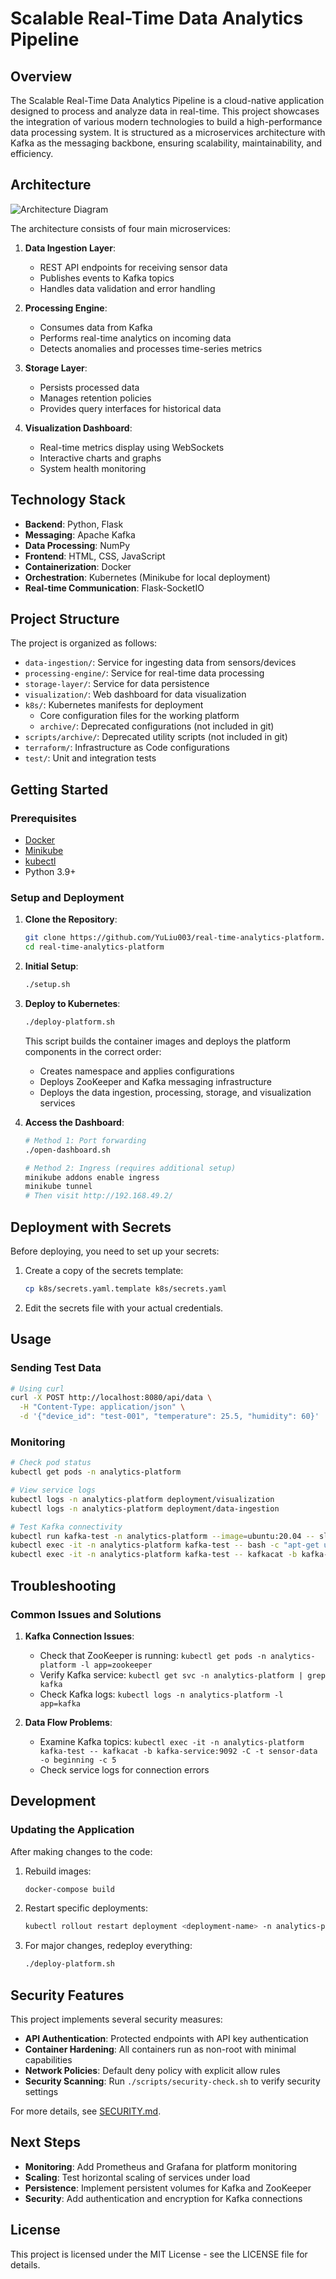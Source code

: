 # Scalable Real-Time Data Analytics Pipeline

## Overview

The Scalable Real-Time Data Analytics Pipeline is a cloud-native application designed to process and analyze data in real-time. This project showcases the integration of various modern technologies to build a high-performance data processing system. It is structured as a microservices architecture with Kafka as the messaging backbone, ensuring scalability, maintainability, and efficiency.

## Architecture

![Architecture Diagram](https://github.com/user-attachments/assets/0b96f0c6-d791-4253-9e6e-45a7f63c6c4a)

The architecture consists of four main microservices:

1. **Data Ingestion Layer**: 
   - REST API endpoints for receiving sensor data
   - Publishes events to Kafka topics
   - Handles data validation and error handling

2. **Processing Engine**:
   - Consumes data from Kafka
   - Performs real-time analytics on incoming data
   - Detects anomalies and processes time-series metrics

3. **Storage Layer**:
   - Persists processed data
   - Manages retention policies
   - Provides query interfaces for historical data

4. **Visualization Dashboard**:
   - Real-time metrics display using WebSockets
   - Interactive charts and graphs
   - System health monitoring

## Technology Stack

- **Backend**: Python, Flask
- **Messaging**: Apache Kafka
- **Data Processing**: NumPy
- **Frontend**: HTML, CSS, JavaScript
- **Containerization**: Docker
- **Orchestration**: Kubernetes (Minikube for local deployment)
- **Real-time Communication**: Flask-SocketIO

## Project Structure

The project is organized as follows:

- `data-ingestion/`: Service for ingesting data from sensors/devices
- `processing-engine/`: Service for real-time data processing
- `storage-layer/`: Service for data persistence
- `visualization/`: Web dashboard for data visualization
- `k8s/`: Kubernetes manifests for deployment
  - Core configuration files for the working platform
  - `archive/`: Deprecated configurations (not included in git)
- `scripts/archive/`: Deprecated utility scripts (not included in git)
- `terraform/`: Infrastructure as Code configurations
- `test/`: Unit and integration tests

## Getting Started

### Prerequisites

- [Docker](https://docs.docker.com/get-docker/)
- [Minikube](https://minikube.sigs.k8s.io/docs/start/)
- [kubectl](https://kubernetes.io/docs/tasks/tools/)
- Python 3.9+

### Setup and Deployment

1. **Clone the Repository**:
   ```bash
   git clone https://github.com/YuLiu003/real-time-analytics-platform.git
   cd real-time-analytics-platform
   ```

2. **Initial Setup**:
   ```bash
   ./setup.sh
   ```

3. **Deploy to Kubernetes**:
   ```bash
   ./deploy-platform.sh
   ```
   This script builds the container images and deploys the platform components in the correct order:
   - Creates namespace and applies configurations
   - Deploys ZooKeeper and Kafka messaging infrastructure
   - Deploys the data ingestion, processing, storage, and visualization services

4. **Access the Dashboard**:
   ```bash
   # Method 1: Port forwarding
   ./open-dashboard.sh
   
   # Method 2: Ingress (requires additional setup)
   minikube addons enable ingress
   minikube tunnel
   # Then visit http://192.168.49.2/
   ```

## Deployment with Secrets

Before deploying, you need to set up your secrets:

1. Create a copy of the secrets template:
   ```bash
   cp k8s/secrets.yaml.template k8s/secrets.yaml
   ```

2. Edit the secrets file with your actual credentials.

## Usage

### Sending Test Data

```bash
# Using curl
curl -X POST http://localhost:8080/api/data \
  -H "Content-Type: application/json" \
  -d '{"device_id": "test-001", "temperature": 25.5, "humidity": 60}'
```

### Monitoring

```bash
# Check pod status
kubectl get pods -n analytics-platform

# View service logs
kubectl logs -n analytics-platform deployment/visualization
kubectl logs -n analytics-platform deployment/data-ingestion

# Test Kafka connectivity
kubectl run kafka-test -n analytics-platform --image=ubuntu:20.04 -- sleep infinity
kubectl exec -it -n analytics-platform kafka-test -- bash -c "apt-get update && apt-get install -y kafkacat"
kubectl exec -it -n analytics-platform kafka-test -- kafkacat -b kafka-service:9092 -L
```

## Troubleshooting

### Common Issues and Solutions

1. **Kafka Connection Issues**:
   - Check that ZooKeeper is running: `kubectl get pods -n analytics-platform -l app=zookeeper`
   - Verify Kafka service: `kubectl get svc -n analytics-platform | grep kafka`
   - Check Kafka logs: `kubectl logs -n analytics-platform -l app=kafka`

2. **Data Flow Problems**:
   - Examine Kafka topics: `kubectl exec -it -n analytics-platform kafka-test -- kafkacat -b kafka-service:9092 -C -t sensor-data -o beginning -c 5`
   - Check service logs for connection errors

## Development

### Updating the Application

After making changes to the code:

1. Rebuild images:
   ```bash
   docker-compose build
   ```

2. Restart specific deployments:
   ```bash
   kubectl rollout restart deployment <deployment-name> -n analytics-platform
   ```

3. For major changes, redeploy everything:
   ```bash
   ./deploy-platform.sh
   ```

## Security Features

This project implements several security measures:

- **API Authentication**: Protected endpoints with API key authentication
- **Container Hardening**: All containers run as non-root with minimal capabilities
- **Network Policies**: Default deny policy with explicit allow rules
- **Security Scanning**: Run `./scripts/security-check.sh` to verify security settings

For more details, see [SECURITY.md](./SECURITY.md).

## Next Steps

- **Monitoring**: Add Prometheus and Grafana for platform monitoring
- **Scaling**: Test horizontal scaling of services under load
- **Persistence**: Implement persistent volumes for Kafka and ZooKeeper
- **Security**: Add authentication and encryption for Kafka connections

## License

This project is licensed under the MIT License - see the LICENSE file for details.
